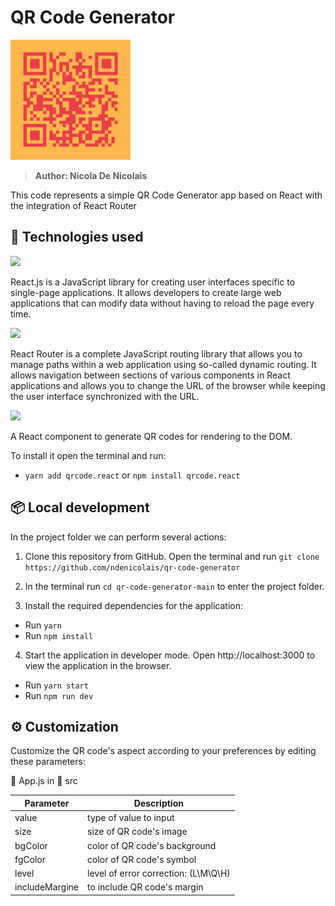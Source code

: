 # QR Code Generator
<img src='public\logo-192x192.png'>

> <b>Author: Nicola De Nicolais</b>

This code represents a simple QR Code Generator app based on React with the integration of React Router

## 🚀 Technologies used

[<img src="https://upload.wikimedia.org/wikipedia/commons/a/a7/React-icon.svg" width="70">](https://reactjs.org/)

React.js is a JavaScript library for creating user interfaces specific to single-page applications. It allows developers to create large web applications that can modify data without having to reload the page every time.

[<img src="https://seeklogo.com/images/R/react-router-logo-AB5BFB638F-seeklogo.com.png" width="80">](https://reactrouter.com/)

React Router is a complete JavaScript routing library that allows you to manage paths within a web application using so-called dynamic routing. It allows navigation between sections of various components in React applications and allows you to change the URL of the browser while keeping the user interface synchronized with the URL.

[<img src="https://i.pinimg.com/originals/32/35/bc/3235bc44e8c211feff005a043e1e2d0f.png" width="80">](https://www.npmjs.com/package/qrcode.react)

A React component to generate QR codes for rendering to the DOM.

To install it open the terminal and run:
- `yarn add qrcode.react` or `npm install qrcode.react`

## 📦 Local development
In the project folder we can perform several actions:

1) Clone this repository from GitHub. Open the terminal and run `git clone https://github.com/ndenicolais/qr-code-generator`

2) In the terminal run `cd qr-code-generator-main` to enter the project folder.

3) Install the required dependencies for the application:
- Run `yarn` 
- Run `npm install`

4) Start the application in developer mode.
Open http://localhost:3000 to view the application in the browser.
- Run `yarn start` 
- Run `npm run dev`

## ⚙️ Customization

Customize the QR code's aspect according to your preferences by editing these parameters:

📄 App.js in 📁 src

|Parameter|Description|
|-|-|
|value		    |type of value to input|
|size		    |size of QR code's image|
|bgColor	    |color of QR code's background|
|fgColor	    |color of QR code's symbol|
|level      	|level of error correction: (L\M\Q\H)|
|includeMargine |to include QR code's margin|